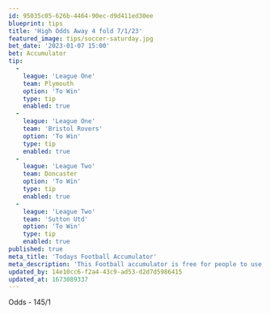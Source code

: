 ```yaml
---
id: 95035c05-626b-4464-90ec-d9d411ed30ee
blueprint: tips
title: 'High Odds Away 4 fold 7/1/23'
featured_image: tips/soccer-saturday.jpg
bet_date: '2023-01-07 15:00'
bet: Accumulator
tip:
  -
    league: 'League One'
    team: Plymouth
    option: 'To Win'
    type: tip
    enabled: true
  -
    league: 'League One'
    team: 'Bristol Rovers'
    option: 'To Win'
    type: tip
    enabled: true
  -
    league: 'League Two'
    team: Doncaster
    option: 'To Win'
    type: tip
    enabled: true
  -
    league: 'League Two'
    team: 'Sutton Utd'
    option: 'To Win'
    type: tip
    enabled: true
published: true
meta_title: 'Todays Football Accumulator'
meta_description: 'This Football accumulator is free for people to use who are looking for Football tips.'
updated_by: 14e10cc6-f2a4-43c9-ad53-d2d7d5986415
updated_at: 1673089337
---
```

Odds - 145/1